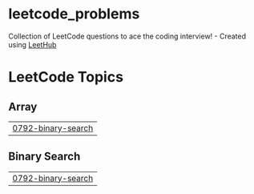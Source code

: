 # leetcode_problems
Collection of LeetCode questions to ace the coding interview! - Created using [LeetHub](https://github.com/QasimWani/LeetHub)

<!---LeetCode Topics Start-->
# LeetCode Topics
## Array
|  |
| ------- |
| [0792-binary-search](https://github.com/mission365/leetcode_problems/tree/master/0792-binary-search) |
## Binary Search
|  |
| ------- |
| [0792-binary-search](https://github.com/mission365/leetcode_problems/tree/master/0792-binary-search) |
<!---LeetCode Topics End-->